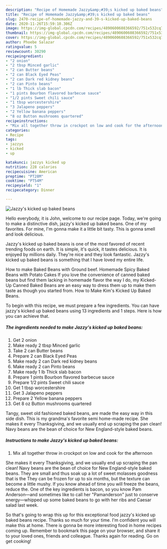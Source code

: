 ```yaml
---
description: "Recipe of Homemade Jazzy&amp;#39;s kicked up baked beans"
title: "Recipe of Homemade Jazzy&amp;#39;s kicked up baked beans"
slug: 2470-recipe-of-homemade-jazzy-and-39-s-kicked-up-baked-beans
date: 2020-11-26T15:59:10.306Z
image: https://img-global.cpcdn.com/recipes/4890600608366592/751x532cq70/jazzys-kicked-up-baked-beans-recipe-main-photo.jpg
thumbnail: https://img-global.cpcdn.com/recipes/4890600608366592/751x532cq70/jazzys-kicked-up-baked-beans-recipe-main-photo.jpg
cover: https://img-global.cpcdn.com/recipes/4890600608366592/751x532cq70/jazzys-kicked-up-baked-beans-recipe-main-photo.jpg
author: Phoebe Salazar
ratingvalue: 5
reviewcount: 30290
recipeingredient:
- "2 onion"
- "2 tbsp Minced garlic"
- "2 can Butter beans"
- "2 can Black Eyed Peas"
- "2 can Dark red kidney beans"
- "2 can Pinto beans"
- "1 lb Thick slab bacon"
- "1 pints Bourbon flavored barbecue sauce"
- "1/2 pints Sweet chili sauce"
- "1 tbsp worcestershire"
- "3 Jalapeno peppers"
- "2 Yellow banana peppers"
- "8 oz Button mushrooms quartered"
recipeinstructions:
- "Mix all together throw in crockpot on low and cook for the afternoon"
categories:
- Recipe
tags:
- jazzys
- kicked
- up

katakunci: jazzys kicked up 
nutrition: 228 calories
recipecuisine: American
preptime: "PT28M"
cooktime: "PT54M"
recipeyield: "1"
recipecategory: Dinner

---
```



![Jazzy&#39;s kicked up baked beans](https://img-global.cpcdn.com/recipes/4890600608366592/751x532cq70/jazzys-kicked-up-baked-beans-recipe-main-photo.jpg)

Hello everybody, it is John, welcome to our recipe page. Today, we're going to make a distinctive dish, jazzy&#39;s kicked up baked beans. One of my favorites. For mine, I'm gonna make it a little bit tasty. This is gonna smell and look delicious.

Jazzy&#39;s kicked up baked beans is one of the most favored of recent trending foods on earth. It is simple, it's quick, it tastes delicious. It is enjoyed by millions daily. They're nice and they look fantastic. Jazzy&#39;s kicked up baked beans is something that I have loved my entire life.

How to make Baked Beans with Ground beef. Homemade Spicy Baked Beans with Potato Cakes If you love the convenience of canned baked beans but find them lacking in homemade flavor the way I do, my Kicked-Up Canned Baked Beans are an easy way to dress them up to make them taste as though you started from. How to Make Kim&#39;s Kicked Up Baked Beans.


To begin with this recipe, we must prepare a few ingredients. You can have jazzy&#39;s kicked up baked beans using 13 ingredients and 1 steps. Here is how you can achieve that.

<!--inarticleads1-->

##### The ingredients needed to make Jazzy&#39;s kicked up baked beans:

1. Get 2 onion
1. Make ready 2 tbsp Minced garlic
1. Take 2 can Butter beans
1. Prepare 2 can Black Eyed Peas
1. Make ready 2 can Dark red kidney beans
1. Make ready 2 can Pinto beans
1. Make ready 1 lb Thick slab bacon
1. Prepare 1 pints Bourbon flavored barbecue sauce
1. Prepare 1/2 pints Sweet chili sauce
1. Get 1 tbsp worcestershire
1. Get 3 Jalapeno peppers
1. Prepare 2 Yellow banana peppers
1. Get 8 oz Button mushrooms quartered


Tangy, sweet old fashioned baked beans, are made the easy way in this side dish. This is my grandma&#39;s favorite semi home-made recipe. She makes it every Thanksgiving, and we usually end up scraping the pan clean! Navy beans are the bean of choice for New England-style baked beans. 

<!--inarticleads2-->

##### Instructions to make Jazzy&#39;s kicked up baked beans:

1. Mix all together throw in crockpot on low and cook for the afternoon


She makes it every Thanksgiving, and we usually end up scraping the pan clean! Navy beans are the bean of choice for New England-style baked beans. They are small and thus soak up a lot of sweet molasses goodness that is the They can be frozen for up to six months, but the texture can become a little mushy. If you know ahead of time you will freeze the beans, reduce the. One of the key ingredients is bacon, so you know Pam Anderson—and sometimes like to call her &#34;Pamanderson&#34; just to conserve energy—whipped up some baked beans to go with her ribs and Caesar salad last week. 

So that's going to wrap this up for this exceptional food jazzy&#39;s kicked up baked beans recipe. Thanks so much for your time. I'm confident you will make this at home. There is gonna be more interesting food in home recipes coming up. Remember to bookmark this page on your browser, and share it to your loved ones, friends and colleague. Thanks again for reading. Go on get cooking!
